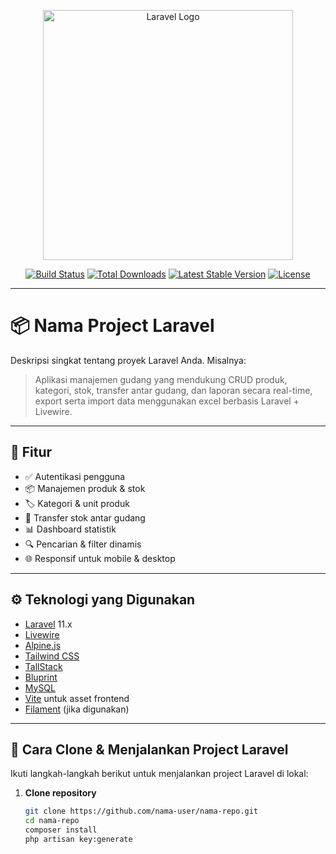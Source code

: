 <p align="center">
  <a href="https://laravel.com" target="_blank">
    <img src="https://raw.githubusercontent.com/laravel/art/master/logo-lockup/5%20SVG/2%20CMYK/1%20Full%20Color/laravel-logolockup-cmyk-red.svg" width="400" alt="Laravel Logo">
  </a>
</p>

<p align="center">
  <a href="https://github.com/laravel/framework/actions"><img src="https://github.com/laravel/framework/workflows/tests/badge.svg" alt="Build Status"></a>
  <a href="https://packagist.org/packages/laravel/framework"><img src="https://img.shields.io/packagist/dt/laravel/framework" alt="Total Downloads"></a>
  <a href="https://packagist.org/packages/laravel/framework"><img src="https://img.shields.io/packagist/v/laravel/framework" alt="Latest Stable Version"></a>
  <a href="https://packagist.org/packages/laravel/framework"><img src="https://img.shields.io/packagist/l/laravel/framework" alt="License"></a>
</p>

---

# 📦 Nama Project Laravel

Deskripsi singkat tentang proyek Laravel Anda. Misalnya:

> Aplikasi manajemen gudang yang mendukung CRUD produk, kategori, stok, transfer antar gudang, dan laporan secara real-time, export serta import data menggunakan excel berbasis Laravel + Livewire.

---

## 🚀 Fitur

- ✅ Autentikasi pengguna
- 📦 Manajemen produk & stok
- 🏷️ Kategori & unit produk
- 🔄 Transfer stok antar gudang
- 📊 Dashboard statistik
- 🔍 Pencarian & filter dinamis
- 🌐 Responsif untuk mobile & desktop

---

## ⚙️ Teknologi yang Digunakan

- [Laravel](https://laravel.com) 11.x
- [Livewire](https://livewire.laravel.com)
- [Alpine.js](https://alpinejs.dev)
- [Tailwind CSS](https://tailwindcss.com)
- [TallStack](https://tallstackui.com/)
- [Bluprint](https://blueprint.laravelshift.com/)
- [MySQL](https://www.mysql.com)
- [Vite](https://vitejs.dev) untuk asset frontend
- [Filament](https://filamentphp.com) (jika digunakan)

---

## 🔧 Cara Clone & Menjalankan Project Laravel

Ikuti langkah-langkah berikut untuk menjalankan project Laravel di lokal:

1. **Clone repository**
   ```bash
   git clone https://github.com/nama-user/nama-repo.git
   cd nama-repo
   composer install
   php artisan key:generate
   

